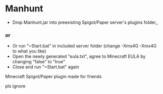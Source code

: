 # Manhunt

- Drop Manhunt.jar into preexisting Spigot/Paper server's plugins folder_

### or

- Or run "~Start.bat" in included server folder (change -Xms4G -Xmx4G to what you like)
- Open the newly generated "eula.txt", agree to Minecraft EULA by changing "false" to "true"
- Close and run "~Start.bat" again


Minecraft Spigot/Paper plugin made for friends

pls ignore
